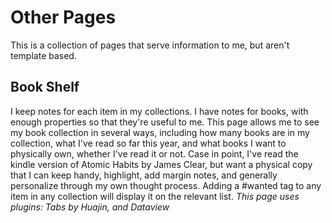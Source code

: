 # Other Pages
This is a collection of pages that serve information to me, but aren't template based.

## Book Shelf
I keep notes for each item in my collections. I have notes for books, with enough properties so that they're useful to me. This page allows me to see my book collection in several ways, including how many books are in my collection, what I've read so far this year, and what books I want to physically own, whether I've read it or not.
Case in point, I've read the kindle version of Atomic Habits by James Clear, but want a physical copy that I can keep handy, highlight, add margin notes, and generally personalize through my own thought process. Adding a #wanted tag to any item in any collection will display it on the relevant list. *This page uses plugins: Tabs by Huajin, and Dataview*